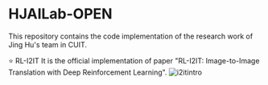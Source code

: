 # HJAILab-OPEN
This repository contains the code implementation of the research work of Jing Hu's team in CUIT.

:star: RL-I2IT
It is the official implementation of paper "RL-I2IT: Image-to-Image Translation with Deep Reinforcement Learning".
![i2itintro](https://github.com/lesley222/HJAILab-OPEN/assets/86818605/51ebdf95-e9cd-496a-8f47-ca185e80495f)
